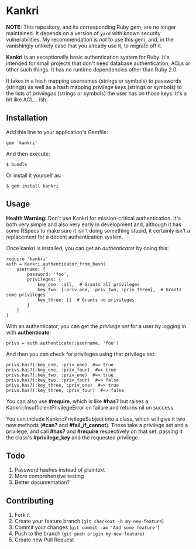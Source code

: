 # Kankri

**NOTE:** This repository, and its corresponding Ruby gem, are no longer maintained.  It depends on a version of `yard` with known security vulnerabilities.  My recommendation is _not_ to use this gem, and, in the vanishingly unlikely case that
you already use it, to migrate off it.

**Kankri** is an exceptionally basic authentication system for Ruby.  It's intended for small projects that don't need database authentication, ACLs or other such things.  It has no runtime dependencies other than Ruby 2.0.

It takes in a hash mapping usernames (strings or symbols) to passwords (strings) as well as a hash mapping *privilege keys* (strings or symbols) to the lists of *privileges* (strings or symbols) the user has on those keys.  It's a bit like ACL... ish.

## Installation

Add this line to your application's Gemfile:

    gem 'kankri'

And then execute:

    $ bundle

Or install it yourself as:

    $ gem install kankri

## Usage

**Health Warning:** Don't use Kankri for mission-critical authentication.  It's both very simple and also very early in development and, although it has some RSpecs to make sure it isn't doing something stupid, it certainly isn't a replacement for a decent authentication system.

Once kankri is installed, you can get an *authenticator* by doing this:

    require 'kankri'
    auth = Kankri.authenticator_from_hash(
        username: {
            password: 'foo',
            privileges: {
                key_one: :all,  # Grants all privileges
                key_two: [:priv_one, :priv_two, :priv_three],  # Grants some privileges
                key_three: []  # Grants no privileges
            }
        }
    )
                
With an authenticator, you can get the *privilege set* for a user by logging in with **authenticate**:

    privs = auth.authenticate(:username, 'foo')

And then you can check for privileges using that privilege set:

    privs.has?(:key_one, :priv_one)  #=> true
    privs.has?(:key_one, :priv_four)  #=> true
    privs.has?(:key_two, :priv_one)  #=> true
    privs.has?(:key_two, :priv_four)  #=> false
    privs.has?(:key_three, :priv_one)  #=> true
    privs.has?(:key_three, :priv_four)  #=> false

You can also use **#require**, which is like **#has?** but raises a Kankri::InsufficientPrivilegeError on failure and returns nil on success.

You can include Kankri::PrivilegeSubject into a class, which will give it two new methods (**#can?** and **#fail_if_cannot**).  These take a privilege set and a privilege, and call **#has?** and **#require** respectively on that set, passing it the class's **#privilege_key** and the requested privilege.

## Todo

1. Password hashes instead of plaintext
2. More comprehensive testing
3. Better documentation?

## Contributing

1. Fork it
2. Create your feature branch (`git checkout -b my-new-feature`)
3. Commit your changes (`git commit -am 'Add some feature'`)
4. Push to the branch (`git push origin my-new-feature`)
5. Create new Pull Request
